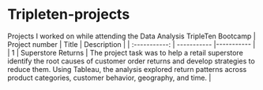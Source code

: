 # Tripleten-projects
Projects I worked on while attending the Data Analysis TripleTen Bootcamp
| Project number | Title | Description |
| :-----------: | ----------- |----------- |
| 1 | Superstore Returns | The project task was to help a retail superstore identify the root causes of customer order returns and develop strategies to reduce them. Using Tableau, the analysis explored return patterns across product categories, customer behavior, geography, and time. |
